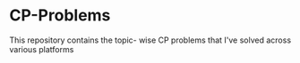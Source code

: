 # CP-Problems
This repository contains the topic- wise CP problems that I've solved across various platforms

